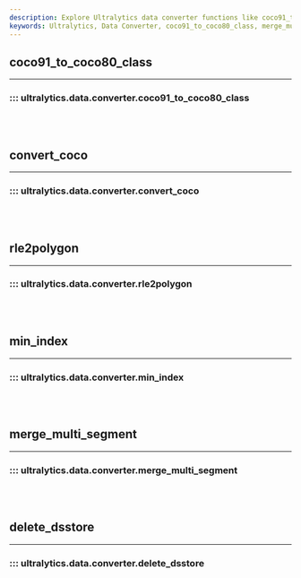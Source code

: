 ```yaml
---
description: Explore Ultralytics data converter functions like coco91_to_coco80_class, merge_multi_segment, rle2polygon for efficient data handling.
keywords: Ultralytics, Data Converter, coco91_to_coco80_class, merge_multi_segment, rle2polygon
---
```


## coco91_to_coco80_class
---
### ::: ultralytics.data.converter.coco91_to_coco80_class
<br><br>

## convert_coco
---
### ::: ultralytics.data.converter.convert_coco
<br><br>

## rle2polygon
---
### ::: ultralytics.data.converter.rle2polygon
<br><br>

## min_index
---
### ::: ultralytics.data.converter.min_index
<br><br>

## merge_multi_segment
---
### ::: ultralytics.data.converter.merge_multi_segment
<br><br>

## delete_dsstore
---
### ::: ultralytics.data.converter.delete_dsstore
<br><br>
